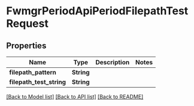 # FwmgrPeriodApiPeriodFilepathTestRequest

## Properties

Name | Type | Description | Notes
------------ | ------------- | ------------- | -------------
**filepath_pattern** | **String** |  | 
**filepath_test_string** | **String** |  | 

[[Back to Model list]](../README.md#documentation-for-models) [[Back to API list]](../README.md#documentation-for-api-endpoints) [[Back to README]](../README.md)


